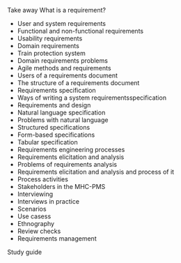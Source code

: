 Take away
What is a requirement?
- User and system requirements
- Functional and non-functional requirements
- Usability requirements
- Domain requirements
- Train protection system
- Domain requirements problems
- Agile methods and requirements
- Users of a requirements document
- The structure of a requirements document
- Requirements specification
- Ways of writing a system requirementsspecification
- Requirements and design
- Natural language specification
- Problems with natural language
- Structured specifications
- Form-based specifications
- Tabular specification
- Requirements engineering processes
- Requirements elicitation and analysis
- Problems of requirements analysis
- Requirements elicitation and analysis and process of it
- Process activities
- Stakeholders in the MHC-PMS
- Interviewing
- Interviews in practice
- Scenarios
- Use casess
- Ethnography
- Review checks
- Requirements management


Study guide